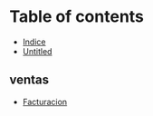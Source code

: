 # Table of contents

* [Indice](README.md)
* [Untitled](untitled.md)

## ventas

* [Facturacion](ventas/facturacion.md)

